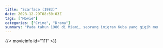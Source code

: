```yaml
---
title: "Scarface (1983)"
date: 2023-12-29T08:50:03Z
tags: ["Movie"]
categories: ["Crime", "Drama"]
summary: "Pada tahun 1980 di Miami, seorang imigran Kuba yang gigih mengambil alih kartel narkoba dan menyerah pada keserakahan."
---
```



<mux-player stream-type="on-demand"
src="https://kp3d-my.sharepoint.com/personal/ryoo_kp3d_onmicrosoft_com/_layouts/15/download.aspx?share=EZWBjZLpENtHiamrQawqjk8BnnzQdfO2tEGxuV0bV6vObQ" prefer-playback="mse" controls>

</mux-player>


{{< movieinfo id="111" >}}

<script src="https://cdn.jsdelivr.net/npm/@mux/mux-player"></script>

<script type="application/ld+json ">
{
"@context": "https://schema.org/",
"@type": "VideoObject",
"name": "Scarface",
"contentUrl": "https://stream.mux.com/WYxZ6gaX01vg9M8CGpHypkbWY1KTNjVLH8eTFQG6QIfk.m3u8",
"thumbnailUrl": "https://www.themoviedb.org/t/p/original/7HrZwt1KnHC9kVd5d37uVcn6LTN.jpg?width=314&fit_mode=preserve&time=25",
"uploadDate": "2023-12-17T06:19:53Z",
}

</script>